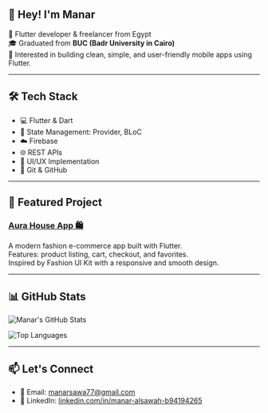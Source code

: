 ## 👋 Hey! I'm Manar

🚀 Flutter developer & freelancer from Egypt  
🎓 Graduated from **BUC (Badr University in Cairo)**  
🌟 Interested in building clean, simple, and user-friendly mobile apps using Flutter.

  

---

## 🛠️ Tech Stack

- 💻 Flutter & Dart  
- 🔄 State Management: Provider, BLoC  
- ☁️ Firebase  
- 🌐 REST APIs  
- 🎨 UI/UX Implementation  
- 🧰 Git & GitHub

---

## 🌟 Featured Project

### [Aura House App 🛍️](https://github.com/ManarSawah/aura-house-app)  
A modern fashion e-commerce app built with Flutter.  
Features: product listing, cart, checkout, and favorites.  
Inspired by Fashion UI Kit with a responsive and smooth design.

---

## 📊 GitHub Stats

![Manar's GitHub Stats](https://github-readme-stats.vercel.app/api?username=ManarSawah&show_icons=true&theme=radical)

![Top Languages](https://github-readme-stats.vercel.app/api/top-langs/?username=ManarSawah&layout=compact&theme=radical)

---

## 📫 Let's Connect

- 📧 Email: manarsawa77@gmail.com  
- 💼 LinkedIn: [linkedin.com/in/manar-alsawah-b94194265](https://www.linkedin.com/in/manar-alsawah-b94194265)

